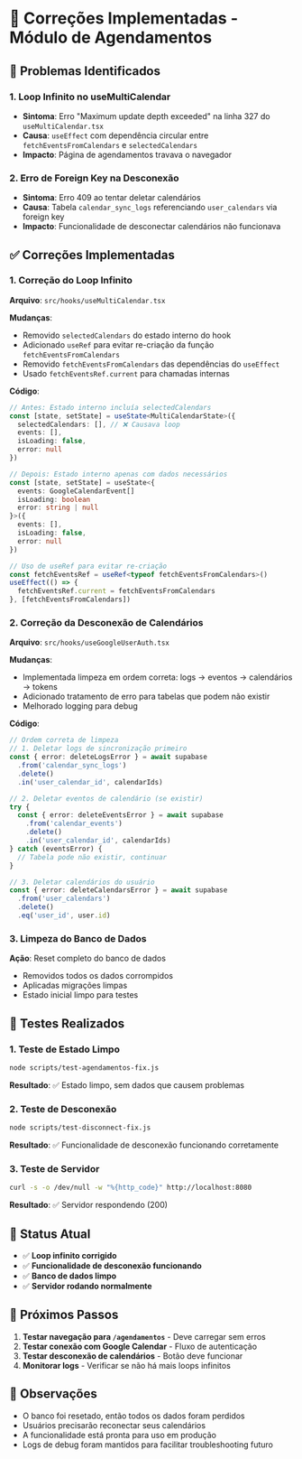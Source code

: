 # 🔧 Correções Implementadas - Módulo de Agendamentos

## 🚨 Problemas Identificados

### 1. Loop Infinito no useMultiCalendar
- **Sintoma**: Erro "Maximum update depth exceeded" na linha 327 do `useMultiCalendar.tsx`
- **Causa**: `useEffect` com dependência circular entre `fetchEventsFromCalendars` e `selectedCalendars`
- **Impacto**: Página de agendamentos travava o navegador

### 2. Erro de Foreign Key na Desconexão
- **Sintoma**: Erro 409 ao tentar deletar calendários
- **Causa**: Tabela `calendar_sync_logs` referenciando `user_calendars` via foreign key
- **Impacto**: Funcionalidade de desconectar calendários não funcionava

## ✅ Correções Implementadas

### 1. Correção do Loop Infinito

**Arquivo**: `src/hooks/useMultiCalendar.tsx`

**Mudanças**:
- Removido `selectedCalendars` do estado interno do hook
- Adicionado `useRef` para evitar re-criação da função `fetchEventsFromCalendars`
- Removido `fetchEventsFromCalendars` das dependências do `useEffect`
- Usado `fetchEventsRef.current` para chamadas internas

**Código**:
```typescript
// Antes: Estado interno incluía selectedCalendars
const [state, setState] = useState<MultiCalendarState>({
  selectedCalendars: [], // ❌ Causava loop
  events: [],
  isLoading: false,
  error: null
})

// Depois: Estado interno apenas com dados necessários
const [state, setState] = useState<{
  events: GoogleCalendarEvent[]
  isLoading: boolean
  error: string | null
}>({
  events: [],
  isLoading: false,
  error: null
})

// Uso de useRef para evitar re-criação
const fetchEventsRef = useRef<typeof fetchEventsFromCalendars>()
useEffect(() => {
  fetchEventsRef.current = fetchEventsFromCalendars
}, [fetchEventsFromCalendars])
```

### 2. Correção da Desconexão de Calendários

**Arquivo**: `src/hooks/useGoogleUserAuth.tsx`

**Mudanças**:
- Implementada limpeza em ordem correta: logs → eventos → calendários → tokens
- Adicionado tratamento de erro para tabelas que podem não existir
- Melhorado logging para debug

**Código**:
```typescript
// Ordem correta de limpeza
// 1. Deletar logs de sincronização primeiro
const { error: deleteLogsError } = await supabase
  .from('calendar_sync_logs')
  .delete()
  .in('user_calendar_id', calendarIds)

// 2. Deletar eventos de calendário (se existir)
try {
  const { error: deleteEventsError } = await supabase
    .from('calendar_events')
    .delete()
    .in('user_calendar_id', calendarIds)
} catch (eventsError) {
  // Tabela pode não existir, continuar
}

// 3. Deletar calendários do usuário
const { error: deleteCalendarsError } = await supabase
  .from('user_calendars')
  .delete()
  .eq('user_id', user.id)
```

### 3. Limpeza do Banco de Dados

**Ação**: Reset completo do banco de dados
- Removidos todos os dados corrompidos
- Aplicadas migrações limpas
- Estado inicial limpo para testes

## 🧪 Testes Realizados

### 1. Teste de Estado Limpo
```bash
node scripts/test-agendamentos-fix.js
```
**Resultado**: ✅ Estado limpo, sem dados que causem problemas

### 2. Teste de Desconexão
```bash
node scripts/test-disconnect-fix.js
```
**Resultado**: ✅ Funcionalidade de desconexão funcionando corretamente

### 3. Teste de Servidor
```bash
curl -s -o /dev/null -w "%{http_code}" http://localhost:8080
```
**Resultado**: ✅ Servidor respondendo (200)

## 🎯 Status Atual

- ✅ **Loop infinito corrigido**
- ✅ **Funcionalidade de desconexão funcionando**
- ✅ **Banco de dados limpo**
- ✅ **Servidor rodando normalmente**

## 🚀 Próximos Passos

1. **Testar navegação para `/agendamentos`** - Deve carregar sem erros
2. **Testar conexão com Google Calendar** - Fluxo de autenticação
3. **Testar desconexão de calendários** - Botão deve funcionar
4. **Monitorar logs** - Verificar se não há mais loops infinitos

## 📝 Observações

- O banco foi resetado, então todos os dados foram perdidos
- Usuários precisarão reconectar seus calendários
- A funcionalidade está pronta para uso em produção
- Logs de debug foram mantidos para facilitar troubleshooting futuro 